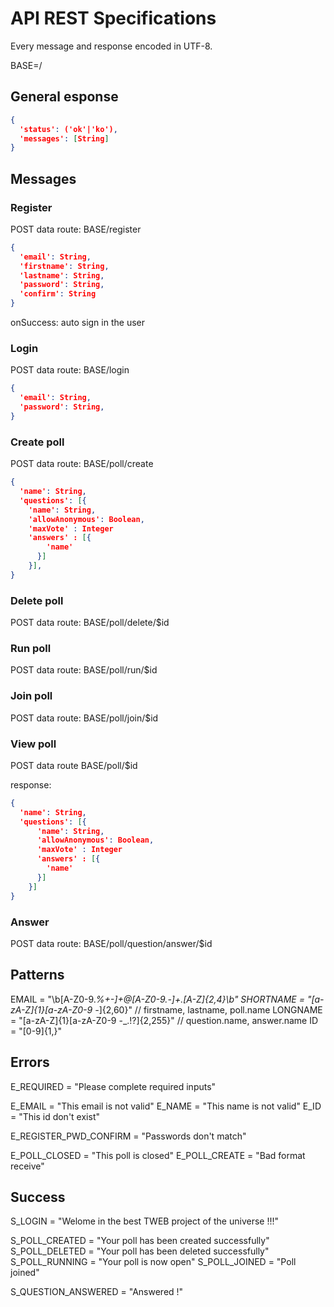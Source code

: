 # API REST Specifications

Every message and response encoded in UTF-8.

BASE=/

## General esponse

~~~json
{
  'status': ('ok'|'ko'),
  'messages': [String]
}
~~~

## Messages

### Register

POST data
route: BASE/register

~~~json
{
  'email': String,
  'firstname': String,
  'lastname': String,
  'password': String,
  'confirm': String
}
~~~

onSuccess: auto sign in the user

### Login

POST data
route: BASE/login

~~~json
{
  'email': String,
  'password': String,
}
~~~

### Create poll

POST data
route: BASE/poll/create

~~~json
{
  'name': String,
  'questions': [{
    'name': String,
    'allowAnonymous': Boolean,
    'maxVote' : Integer
    'answers' : [{
        'name'
      }]
    }],
}
~~~

### Delete poll

POST data
route: BASE/poll/delete/$id

### Run poll

POST data
route: BASE/poll/run/$id

### Join poll

POST data
route: BASE/poll/join/$id

### View poll

POST data
route BASE/poll/$id

response:
~~~json
{
  'name': String,
  'questions': [{
      'name': String,
      'allowAnonymous': Boolean,
      'maxVote' : Integer
      'answers' : [{
        'name'
      }]
    }]
}
~~~

### Answer

POST data
route: BASE/poll/question/answer/$id


## Patterns

EMAIL = "\b[A-Z0-9._%+-]+@[A-Z0-9.-]+\.[A-Z]{2,4}\b"
SHORTNAME = "[a-zA-Z]{1}[a-zA-Z0-9 -_]{2,60}" // firstname, lastname, poll.name
LONGNAME = "[a-zA-Z]{1}[a-zA-Z0-9 -_.!?]{2,255}" // question.name, answer.name
ID = "[0-9]{1,}"

## Errors

E_REQUIRED = "Please complete required inputs"

E_EMAIL = "This email is not valid"
E_NAME = "This name is not valid"
E_ID = "This id don't exist"

E_REGISTER_PWD_CONFIRM = "Passwords don't match"

E_POLL_CLOSED = "This poll is closed"
E_POLL_CREATE = "Bad format receive"

## Success

S_LOGIN = "Welome in the best TWEB project of the universe !!!"

S_POLL_CREATED = "Your poll has been created successfully"
S_POLL_DELETED = "Your poll has been deleted successfully"
S_POLL_RUNNING = "Your poll is now open"
S_POLL_JOINED = "Poll joined"

S_QUESTION_ANSWERED = "Answered !"
